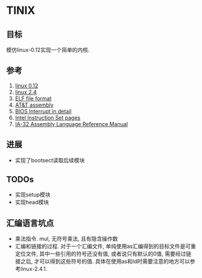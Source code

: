 # TINIX

## 目标

模仿linux-0.12实现一个简单的内核.


## 参考
1. [linux 0.12](http://www.oldlinux.org/Linux.old/kernel/0.1x/linux-0.12/)
2. [linux 2.4](https://mirrors.edge.kernel.org/pub/linux/kernel/v2.4/)
3. [ELF file format](https://refspecs.linuxfoundation.org/elf/elf.pdf)
4. [AT&T assembly](https://gist.github.com/mishurov/6bcf04df329973c15044)
5. [BIOS Interrupt in detail](https://stanislavs.org/helppc/int_table.html)
6. [Intel Instruction Set pages](https://web.itu.edu.tr/kesgin/mul06/intel/index.html)
7. [IA-32 Assembly Language Reference Manual](https://docs.oracle.com/cd/E19455-01/806-3773/index.html)

## 进展
- 实现了bootsect读取后续模块




## TODOs
- 实现setup模块
- 实现head模块




## 汇编语言坑点
- 乘法指令. mul, 无符号乘法, 且有隐含操作数
- 汇编和链接的过程. 对于一个汇编文件, 单纯使用as汇编得到的目标文件是可重定位文件, 其中一些引用的符号还没有值, 或者说只有默认的0值, 需要经过链接之后, 才可以得到这些符号的值. 具体在使用as和ld时需要注意的地方可以参考linux-2.4.1.
